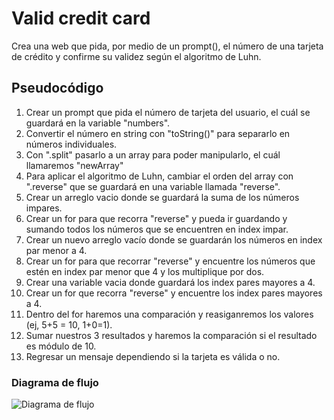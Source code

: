 # Valid credit card
Crea una web que pida, por medio de un prompt(), el número de una tarjeta de crédito y confirme su validez según el algoritmo de Luhn.

## Pseudocódigo
1. Crear un prompt que pida el número de tarjeta del usuario, el cuál se guardará en la variable "numbers".
2. Convertir el número en string con "toString()" para separarlo en números individuales.
3. Con ".split" pasarlo a un array para poder manipularlo, el cuál llamaremos  "newArray"
4. Para aplicar el algoritmo de Luhn, cambiar el orden del array con ".reverse" que se guardará en una variable llamada "reverse".
5. Crear un arreglo vacio donde se guardará la suma de los números impares.
6. Crear un for para que recorra "reverse" y pueda ir guardando y sumando todos los números que se encuentren en index impar.
7. Crear un nuevo arreglo vacío donde se guardarán los números en index par menor a 4.
8. Crear un for para que recorrar "reverse" y encuentre los números que estén en index par menor que 4 y los multiplique por dos.
9. Crear una variable vacia donde guardará los index pares mayores a 4.
10. Crear un for que recorra "reverse" y encuentre los index pares mayores a 4.
11. Dentro del for haremos una comparación y reasiganremos los valores (ej, 5+5 = 10, 1+0=1).
12. Sumar nuestros 3 resultados y haremos la comparación si el resultado es módulo de 10.
13. Regresar un mensaje dependiendo si la tarjeta es válida o no.

### Diagrama de flujo
![Diagrama de flujo](http://subefotos.com/ver/?05857069c51ce5b825ddd4ca737f5165o.jpg)
